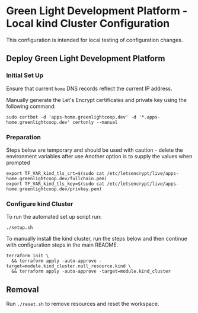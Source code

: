 # Green Light Development Platform - Local kind Cluster Configuration

This configuration is intended for local testing of configuration changes.

## Deploy Green Light Development Platform

### Initial Set Up 

Ensure that current `home` DNS records reflect the current IP address.

Manually generate the Let's Encrypt certificates and private key using the following command:

    sudo certbot -d 'apps-home.greenlightcoop.dev' -d '*.apps-home.greenlightcoop.dev' certonly --manual

### Preparation

Steps below are temporary and should be used with caution - delete the environment variables after use 
Another option is to supply the values when prompted

    export TF_VAR_kind_tls_crt=$(sudo cat /etc/letsencrypt/live/apps-home.greenlightcoop.dev/fullchain.pem)
    export TF_VAR_kind_tls_key=$(sudo cat /etc/letsencrypt/live/apps-home.greenlightcoop.dev/privkey.pem)

### Configure kind Cluster

To run the automated set up script run:

    ./setup.sh

To manually install the kind cluster, run the steps below and then continue with configuration steps in the
main README.

    terraform init \
      && terraform apply -auto-approve -target=module.kind_cluster.null_resource.kind \
      && terraform apply -auto-approve -target=module.kind_cluster

## Removal

Run `./reset.sh` to remove resources and reset the workspace.